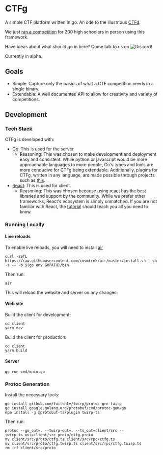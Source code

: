 # CTFg
A simple CTF platform written in go. An ode to the illustrious [CTFd](https://github.com/CTFd/CTFd).

We just [ran a competition](https://www.youtube.com/watch?v=2AOxuHuHS1U) for 200 high schoolers in person using this framework.

Have ideas about what should go in here? Come talk to us on ![Discord](https://img.shields.io/badge/Discord-%235865F2.svg?style=for-the-badge&logo=discord&logoColor=white&link=https://discord.gg/J6VJQhhQ)!

Currently in alpha. 

## Goals
- Simple: Capture only the basics of what a CTF competition needs in a single binary.
- Extendable: A well documented API to allow for creativity and variety of competitions.

## Development

### Tech Stack
CTFg is developed with:
- [Go](https://go.dev/): This is used for the server.
	- Reasoning: This was chosen to make development and deployment easy and consistent. While python or javascript would be more approachable languages to more people, Go's types and tools are more conducive for CTFg being extendable. Additionally, plugins for CTFg, written in any language, are made possible through projects such as [this](https://github.com/hashicorp/go-plugin).
- [React](https://react.dev/): This is used for client.
	- Reasoning: This was chosen because using react has the best libraries and support by the community. While we prefer other frameworks, React's ecosystem is simply unmatched. If you are not familiar with React, the [tutorial](https://react.dev/learn) should teach you all you need to know.

### Running Locally
#### Live reloads
To enable live reloads, you will need to install [air](https://github.com/cosmtrek/air)
```
curl -sSfL https://raw.githubusercontent.com/cosmtrek/air/master/install.sh | sh -s -- -b $(go env GOPATH)/bin
```
Then run:
```
air
```
This will reload the website and server on any changes.
#### Web site
Build the client for development:
```
cd client
yarn dev
```
Build the client for production:
```
cd client
yarn build
```

#### Server
```
go run cmd/main.go
```

### Protoc Generation
Install the necessary tools:
```
go install github.com/twitchtv/twirp/protoc-gen-twirp
go install google.golang.org/protobuf/cmd/protoc-gen-go
npm install -g @protobuf-ts/plugin twirp-ts
```
Then run:
```
protoc --go_out=. --twirp-out=. --ts_out=client/src --twirp_ts_out=client/src proto/ctfg.proto
mv client/src/proto/ctfg.ts client/src/rpc/ctfg.ts
mv client/src/proto/ctfg.twirp.ts client/src/rpc/ctfg.twirp.ts
rm -rf client/src/proto
```